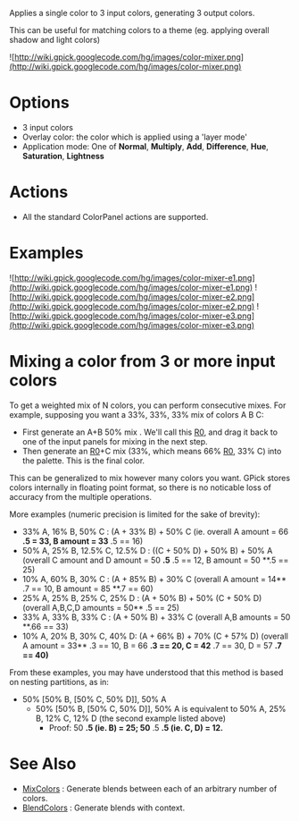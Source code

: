 Applies a single color to 3 input colors, generating 3 output colors.

This can be useful for matching colors to a theme (eg. applying overall shadow and light colors)

![http://wiki.gpick.googlecode.com/hg/images/color-mixer.png](http://wiki.gpick.googlecode.com/hg/images/color-mixer.png)

# Options #

  * 3 input colors
  * Overlay color: the color which is applied using a 'layer mode'
  * Application mode: One of **Normal**, **Multiply**, **Add**, **Difference**, **Hue**, **Saturation**, **Lightness**

# Actions #

  * All the standard ColorPanel actions are supported.

# Examples #

![http://wiki.gpick.googlecode.com/hg/images/color-mixer-e1.png](http://wiki.gpick.googlecode.com/hg/images/color-mixer-e1.png)
![http://wiki.gpick.googlecode.com/hg/images/color-mixer-e2.png](http://wiki.gpick.googlecode.com/hg/images/color-mixer-e2.png)
![http://wiki.gpick.googlecode.com/hg/images/color-mixer-e3.png](http://wiki.gpick.googlecode.com/hg/images/color-mixer-e3.png)

# Mixing a color from 3 or more input colors #

To get a weighted mix of N colors, you can perform consecutive mixes.
For example, supposing you want a 33%, 33%, 33% mix of colors A B C:

  * First generate an A+B 50% mix . We'll call this [R0](https://code.google.com/p/gpick/source/detail?r=0), and drag it back to one of the input panels for mixing in the next step.
  * Then generate an [R0](https://code.google.com/p/gpick/source/detail?r=0)+C mix (33%, which means 66% [R0](https://code.google.com/p/gpick/source/detail?r=0), 33% C) into the palette. This is the final color.

This can be generalized to mix however many colors you want. GPick stores colors internally in floating point format,
so there is no noticable loss of accuracy from the multiple operations.

More examples (numeric precision is limited for the sake of brevity):

  * 33% A, 16% B, 50% C :  (A + 33% B) + 50% C   (ie. overall A amount = 66 **.5 = 33, B amount = 33** .5 == 16)
  * 50% A, 25% B, 12.5% C, 12.5% D :  ((C + 50% D) + 50% B) + 50% A   (overall C amount and D amount = 50 **.5** .5 == 12, B amount = 50 **.5 == 25)
  * 10% A, 60% B, 30% C :  (A + 85% B) + 30% C   (overall A amount = 14** .7 == 10, B amount = 85 **.7 == 60)
  * 25% A, 25% B, 25% C, 25% D :  (A + 50% B) + 50% (C + 50% D)   (overall A,B,C,D amounts = 50** .5 == 25)
  * 33% A, 33% B, 33% C :  (A + 50% B) + 33% C   (overall A,B amounts = 50 **.66 == 33)
  * 10% A, 20% B, 30% C, 40% D:  (A + 66% B) + 70% (C + 57% D)   (overall A amount = 33** .3 == 10, B = 66 **.3 == 20, C = 42** .7 == 30, D = 57 **.7 == 40)**

From these examples, you may have understood that this method is based on nesting partitions, as in:

  * 50% [50% B, [50% C, 50% D]], 50% A
    * 50% [50% B, [50% C, 50% D]], 50% A  is equivalent to 50% A, 25% B, 12% C, 12% D (the second example listed above)
      * Proof: 50 **.5 (ie. B) = 25; 50** .5 **.5 (ie. C, D) = 12.**


# See Also #

  * [MixColors](MixColors.md) : Generate blends between each of an arbitrary number of colors.
  * [BlendColors](BlendColors.md) : Generate blends with context.